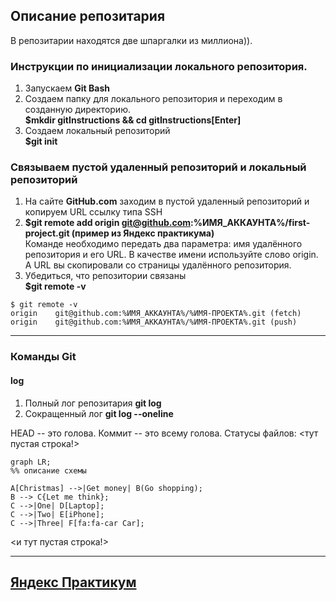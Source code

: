 ## Описание репозитария
В репозитарии находятся две шпаргалки из миллиона)).
### Инструкции по инициализации локального репозитория.
1. Запускаем **Git Bash**
2. Создаем папку для локального репозитория и переходим в созданную директорию.  
**$mkdir gitInstructions && cd gitInstructions[Enter]**
3. Создаем локальный репозиторий  
**$git init**
### Связываем пустой удаленный репозиторий и локальный репозиторий
1. На сайте **GitHub.com** заходим в пустой удаленный репозиторий и копируем URL ссылку типа SSH
2. **$git remote add origin git@github.com:%ИМЯ_АККАУНТА%/first-project.git (пример из Яндекс практикума)**  
Команде необходимо передать два параметра: имя удалённого репозитория и его URL. В качестве имени используйте слово origin. А URL вы скопировали со страницы удалённого репозитория.
3. Убедиться, что репозитории связаны  
**$git remote -v**
```
$ git remote -v
origin    git@github.com:%ИМЯ_АККАУНТА%/%ИМЯ-ПРОЕКТА%.git (fetch)
origin    git@github.com:%ИМЯ_АККАУНТА%/%ИМЯ-ПРОЕКТА%.git (push) 
```
----
### Команды Git
#### log
1. Полный лог репозитария **git log**
2. Сокращенный лог **git log --oneline**

HEAD -- это голова.
Коммит -- это всему голова.
Статусы файлов:
<тут пустая строка!>

```mermaid
graph LR;
%% описание схемы

A[Christmas] -->|Get money| B(Go shopping);
B --> C{Let me think};
C -->|One| D[Laptop];
C -->|Two| E[iPhone];
C -->|Three| F[fa:fa-car Car];
```
<и тут пустая строка!>

----
[Яндекс Практикум](https://practicum.yandex.ru/)  
----